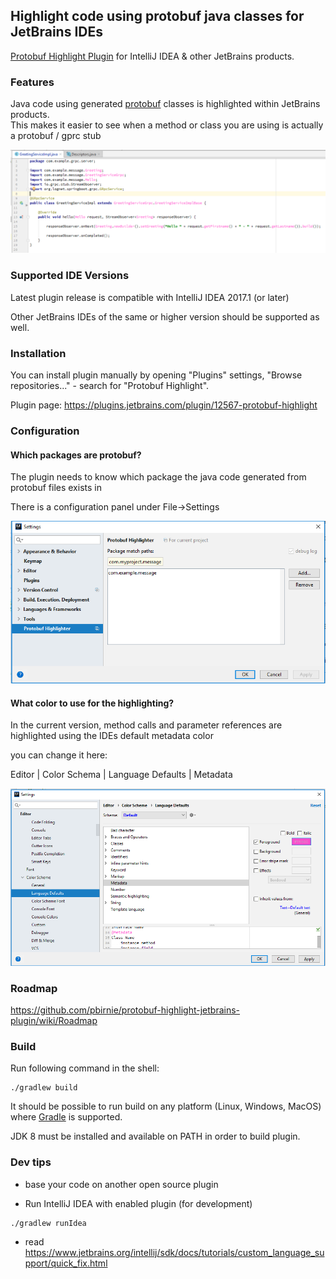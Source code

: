 ## Highlight code using protobuf java classes for JetBrains IDEs

[Protobuf Highlight Plugin](https://plugins.jetbrains.com/plugin/12567-protobuf-highlight) for IntelliJ IDEA & other JetBrains products.

### Features
        
Java code using generated <a href="https://developers.google.com/protocol-buffers/">protobuf</a> classes is highlighted within JetBrains products.<br>
        This makes it easier to see when a method or class you are using is actually a protobuf / gprc stub

![image](https://github.com/pbirnie/protobuf-highlight-jetbrains-plugin/raw/master/image/result.png)


### Supported IDE Versions

Latest plugin release is compatible with IntelliJ IDEA 2017.1 (or later)  

Other JetBrains IDEs of the same or higher version should be supported as well. 

### Installation

You can install plugin manually by opening "Plugins" settings, 
"Browse repositories..." - search for "Protobuf Highlight".

Plugin page: https://plugins.jetbrains.com/plugin/12567-protobuf-highlight

### Configuration

#### Which packages are protobuf?

The plugin needs to know which package the java code generated from protobuf files exists in 

There is a configuration panel under File->Settings

   ![image](https://github.com/pbirnie/protobuf-highlight-jetbrains-plugin/raw/master/image/settings.png?raw=true)
   
#### What color to use for the highlighting? 

   In the current version, method calls and parameter references are highlighted using the IDEs default metadata color
   
   you can change it here:
   
   Editor | Color Schema | Language Defaults | Metadata

![image](https://github.com/pbirnie/protobuf-highlight-jetbrains-plugin/raw/master/image/metadatacolor.png)

### Roadmap

https://github.com/pbirnie/protobuf-highlight-jetbrains-plugin/wiki/Roadmap

### Build

Run following command in the shell:

```
./gradlew build
```

It should be possible to run build on any platform (Linux, Windows, MacOS) where
[Gradle](https://gradle.org/) is supported.

JDK 8 must be installed and available on PATH in order to build plugin.

### Dev tips

* base your code on another open source plugin

* Run IntelliJ IDEA with enabled plugin (for development)

```
./gradlew runIdea
```

* read https://www.jetbrains.org/intellij/sdk/docs/tutorials/custom_language_support/quick_fix.html





